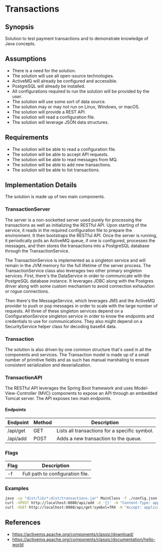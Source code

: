 # Transactions

## Synopsis
Solution to test payment transactions and to demonstrate knowledge of Java concepts.

## Assumptions
* There is a need for the solution.
* The solution will use all open-source technologies.
* ActiveMQ will already be configured and accessible.
* PostgreSQL will already be installed.
* All configurations required to run the solution will be provided by the user.
* The solution will use some sort of data source.
* The solution may or may not run on Linux, Windows, or macOS.
* The solution will provide a REST API.
* The solution will read a configuration file.
* The solution will leverage JSON data structures.

## Requirements
* The solution will be able to read a configuration file.
* The solution will be able to accept API requests.
* The solution will be able to read messages from MQ.
* The solution will be able to add new transactions.
* The solution will be able to list transactions.

## Implementation Details
The solution is made up of two main components.

### TransactionServer
The server is a non-socketted server used purely for processing the transactions as well as initializing the RESTful API.  Upon starting of the service, it reads in the required configuration file to prepare the environment.  It then bootstraps the RESTful API.  Once the server is running, it periodically polls an ActiveMQ queue, if one is configured, processes the messages, and then stores the transactions into a PostgreSQL database through the TransactionService.  

The TransactionService is implemented as a singleton service and will remain in the JVM memory for the full lifetime of the server process.  The TransactionService class also leverages two other primary singleton services.  First, there's the DataService in order to communicate with the PostgreSQL database instance.  It leverages JDBC along with the Postgres driver along with some custom mechanism to avoid connection exhaustion or rogue connections.

Then there's the MessageService, which leverages JMS and the ActiveMQ provider to push or pop messages in order to scale with the large number of requests.  All three of these singleton services depend on a ConfigurationService singleton service in order to know the endpoints and credentials to use for communications.  They also might depend on a SecurityService helper class for decoding base64 data.

### Transaction
The solution is also driven by one common structure that's used in all the components and services.  The Transaction model is made up of a small number of primitive fields and as such has manual marshaling to ensure consistent serialization and deserialization.

### TransactionAPI
The RESTful API leverages the Spring Boot framework and uses Model-View-Controller (MVC) components to expose an API through an embedded Tomcat server.  The API exposes two main endpoints.

#### Endpoints
| Endpoint                | Method    | Description                                   |
| -- | -- | -- |
| /api/get                | GET       | Lists all transactions for a specific symbol. |
| /api/add                | POST      | Adds a new transaction to the queue.          |

### Flags
| Flag                    | Description                      |
| -- | -- |
| -f                      | Full path to configuration file. |

### Examples
```sh
java -cp "dist/lib/*:dist/transactions.jar" MainClass -f ./config.json                                              # Starts the server and RESTful API
curl -XPOST http://localhost:8080/api/add -d '{}' -H "Content-Type: application/json" -H "Accept: application/json" # Add a new transaction for symbol TKX
curl -XGET http://localhost:8080/api/get?symbol=TRX -H "Accept: application/json"                                   # List all transactions for symbol TKQ
```

## References
* https://activemq.apache.org/components/classic/download/
* https://activemq.apache.org/components/classic/documentation/hello-world

